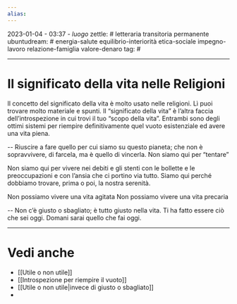 ```yaml
---
alias: 
---
```

2023-01-04 - 03:37 - *luogo*
zettle: # letteraria transitoria permanente
ubuntudream: # energia-salute equilibrio-interiorità etica-sociale impegno-lavoro relazione-famiglia valore-denaro 
tag: #

---
# Il significato della vita nelle Religioni
Il concetto del significato della vita è molto usato nelle religioni.
Lì puoi trovare molto materiale e spunti.
Il “significato della vita” è l’altra faccia dell’introspezione in cui trovi il tuo “scopo della vita”.
Entrambi sono degli ottimi sistemi per riempire definitivamente quel vuoto esistenziale ed avere una vita piena.

--
Riuscire a fare quello per cui siamo su questo pianeta; che non è sopravvivere, di farcela, ma è quello di vincerla.
Non siamo qui per “tentare”

Non siamo qui per vivere nei debiti e gli stenti con le bollette e le preoccupazioni e con l’ansia che ci portino via tutto.
Siamo qui perché dobbiamo trovare, prima o poi, la nostra serenità.

Non possiamo vivere una vita agitata
Non possiamo vivere una vita precaria

--
Non c’è giusto o sbagliato; è tutto giusto nella vita. Ti ha fatto essere ciò che sei oggi.
Domani sarai quello che fai oggi.



---
# Vedi anche
- [[Utile o non utile]]
- [[Introspezione per riempire il vuoto]]
- [[Utile o non utile|invece di giusto o sbagliato]]
- 
